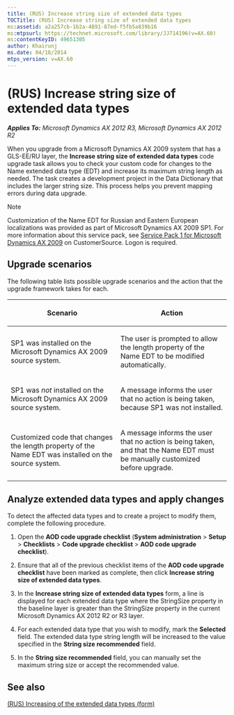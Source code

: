 ```yaml
---
title: (RUS) Increase string size of extended data types
TOCTitle: (RUS) Increase string size of extended data types
ms:assetid: a2a257cb-1b2a-4891-87ed-f5fb5a839b16
ms:mtpsurl: https://technet.microsoft.com/library/JJ714196(v=AX.60)
ms:contentKeyID: 49651305
author: Khairunj
ms.date: 04/18/2014
mtps_version: v=AX.60
---
```


# (RUS) Increase string size of extended data types 


_**Applies To:** Microsoft Dynamics AX 2012 R3, Microsoft Dynamics AX 2012 R2_

When you upgrade from a Microsoft Dynamics AX 2009 system that has a GLS-EE/RU layer, the **Increase string size of extended data types** code upgrade task allows you to check your custom code for changes to the Name extended data type (EDT) and increase its maximum string length as needed. The task creates a development project in the Data Dictionary that includes the larger string size. This process helps you prevent mapping errors during data upgrade.


> [!NOTE]
> <P>Customization of the Name EDT for Russian and Eastern European localizations was provided as part of Microsoft Dynamics AX 2009 SP1. For more information about this service pack, see <A href="http://go.microsoft.com/fwlink/?linkid=257861">Service Pack 1 for Microsoft Dynamics AX 2009</A> on CustomerSource. Logon is required.</P>



## Upgrade scenarios

The following table lists possible upgrade scenarios and the action that the upgrade framework takes for each.

<table>
<colgroup>
<col style="width: 50%" />
<col style="width: 50%" />
</colgroup>
<thead>
<tr class="header">
<th><p>Scenario</p></th>
<th><p>Action</p></th>
</tr>
</thead>
<tbody>
<tr class="odd">
<td><p>SP1 was installed on the Microsoft Dynamics AX 2009 source system.</p></td>
<td><p>The user is prompted to allow the length property of the Name EDT to be modified automatically.</p></td>
</tr>
<tr class="even">
<td><p>SP1 was <em>not</em> installed on the Microsoft Dynamics AX 2009 source system.</p></td>
<td><p>A message informs the user that no action is being taken, because SP1 was not installed.</p></td>
</tr>
<tr class="odd">
<td><p>Customized code that changes the length property of the Name EDT was installed on the source system.</p></td>
<td><p>A message informs the user that no action is being taken, and that the Name EDT must be manually customized before upgrade.</p></td>
</tr>
</tbody>
</table>


## Analyze extended data types and apply changes

To detect the affected data types and to create a project to modify them, complete the following procedure.

1.  Open the **AOD code upgrade checklist** (**System administration** \> **Setup** \> **Checklists** \> **Code upgrade checklist** \> **AOD code upgrade checklist**).

2.  Ensure that all of the previous checklist items of the **AOD code upgrade checklist** have been marked as complete, then click **Increase string size of extended data types**.

3.  In the **Increase string size of extended data types** form, a line is displayed for each extended data type where the StringSize property in the baseline layer is greater than the StringSize property in the current Microsoft Dynamics AX 2012 R2 or R3 layer.

4.  For each extended data type that you wish to modify, mark the **Selected** field. The extended data type string length will be increased to the value specified in the **String size recommended** field.

5.  In the **String size recommended** field, you can manually set the maximum string size or accept the recommended value.

## See also

[(RUS) Increasing of the extended data types (form)](https://technet.microsoft.com/library/jj730941\(v=ax.60\))

  


